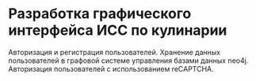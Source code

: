 # Разработка графического интерфейса ИСС по кулинарии

Авторизация и регистрация пользователей. Хранение данных пользователей в графовой системе управления базами данных neo4j. Авторизация пользователей с использованием reCAPTCHA.